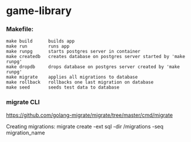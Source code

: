 # game-library

### Makefile:
    make build      builds app
    make run        runs app
    make runpg      starts postgres server in container
    make createdb   creates database on postgres server started by 'make runpg'
    make dropdb     drops database on postgres server created by 'make runpg'
    make migrate    applies all migrations to database
    make rollback   rollbacks one last migration on database
    make seed       seeds test data to database


### migrate CLI
https://github.com/golang-migrate/migrate/tree/master/cmd/migrate

Creating migrations:
migrate create -ext sql -dir /migrations -seq migration_name